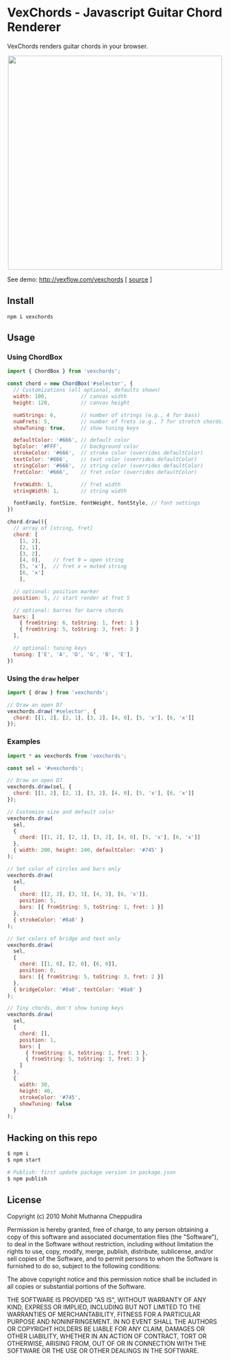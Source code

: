 # VexChords - Javascript Guitar Chord Renderer

VexChords renders guitar chords in your browser.

<p align="center">
  <img src='https://imgur.com/ILSrDNp.png' width=500>
</p>

See demo: http://vexflow.com/vexchords [ [source](https://github.com/0xfe/vexchords/blob/master/static/demo.html) ]

## Install

```
npm i vexchords
```

## Usage

### Using ChordBox

```javascript
import { ChordBox } from 'vexchords';

const chord = new ChordBox('#selector', {
  // Customizations (all optional, defaults shown)
  width: 100,           // canvas width
  height: 120,          // canvas height

  numStrings: 6,        // number of strings (e.g., 4 for bass)
  numFrets: 5,          // number of frets (e.g., 7 for stretch chords)
  showTuning: true,     // show tuning keys

  defaultColor: '#666', // default color
  bgColor: '#FFF',      // background color
  strokeColor: '#666',  // stroke color (overrides defaultColor)
  textColor: '#666',    // text color (overrides defaultColor)
  stringColor: '#666',  // string color (overrides defaultColor)
  fretColor: '#666',    // fret color (overrides defaultColor)

  fretWidth: 1,         // fret width
  stringWidth: 1,       // string width

  fontFamily, fontSize, fontWeight, fontStyle, // font settings
})

chord.draw(({
  // array of [string, fret]
  chord: [
    [1, 2],
    [2, 1],
    [3, 2],
    [4, 0],    // fret 0 = open string
    [5, 'x'],  // fret x = muted string
    [6, 'x']
    ],

  // optional: position marker
  position: 5, // start render at fret 5

  // optional: barres for barre chords
  bars: [
    { fromString: 6, toString: 1, fret: 1 }
    { fromString: 5, toString: 3, fret: 3 }
  ],

  // optional: tuning keys
  tuning: ['E', 'A', 'D', 'G', 'B', 'E'],
})
```

### Using the `draw` helper

```javascript
import { draw } from 'vexchords';

// Draw an open D7
vexchords.draw('#selector', {
  chord: [[1, 2], [2, 1], [3, 2], [4, 0], [5, 'x'], [6, 'x']]
});
```

### Examples

```javascript
import * as vexchords from 'vexchords';

const sel = '#vexchords';

// Draw an open D7
vexchords.draw(sel, {
  chord: [[1, 2], [2, 1], [3, 2], [4, 0], [5, 'x'], [6, 'x']]
});

// Customize size and default color
vexchords.draw(
  sel,
  {
    chord: [[1, 2], [2, 1], [3, 2], [4, 0], [5, 'x'], [6, 'x']]
  },
  { width: 200, height: 240, defaultColor: '#745' }
);

// Set color of circles and bars only
vexchords.draw(
  sel,
  {
    chord: [[2, 3], [3, 3], [4, 3], [6, 'x']],
    position: 5,
    bars: [{ fromString: 5, toString: 1, fret: 1 }]
  },
  { strokeColor: '#8a8' }
);

// Set colors of bridge and text only
vexchords.draw(
  sel,
  {
    chord: [[1, 0], [2, 0], [6, 0]],
    position: 0,
    bars: [{ fromString: 5, toString: 3, fret: 2 }]
  },
  { bridgeColor: '#8a8', textColor: '#8a8' }
);

// Tiny chords, don't show tuning keys
vexchords.draw(
  sel,
  {
    chord: [],
    position: 1,
    bars: [
      { fromString: 6, toString: 1, fret: 1 },
      { fromString: 5, toString: 3, fret: 3 }
    ]
  },
  {
    width: 30,
    height: 40,
    strokeColor: '#745',
    showTuning: false
  }
);
```

## Hacking on this repo

```bash
$ npm i
$ npm start

# Publish: first update package version in package.json
$ npm publish
```

## License

Copyright (c) 2010 Mohit Muthanna Cheppudira

Permission is hereby granted, free of charge, to any person obtaining a copy
of this software and associated documentation files (the "Software"), to deal
in the Software without restriction, including without limitation the rights
to use, copy, modify, merge, publish, distribute, sublicense, and/or sell
copies of the Software, and to permit persons to whom the Software is
furnished to do so, subject to the following conditions:

The above copyright notice and this permission notice shall be included in
all copies or substantial portions of the Software.

THE SOFTWARE IS PROVIDED "AS IS", WITHOUT WARRANTY OF ANY KIND, EXPRESS OR
IMPLIED, INCLUDING BUT NOT LIMITED TO THE WARRANTIES OF MERCHANTABILITY,
FITNESS FOR A PARTICULAR PURPOSE AND NONINFRINGEMENT. IN NO EVENT SHALL THE
AUTHORS OR COPYRIGHT HOLDERS BE LIABLE FOR ANY CLAIM, DAMAGES OR OTHER
LIABILITY, WHETHER IN AN ACTION OF CONTRACT, TORT OR OTHERWISE, ARISING FROM,
OUT OF OR IN CONNECTION WITH THE SOFTWARE OR THE USE OR OTHER DEALINGS IN
THE SOFTWARE.
